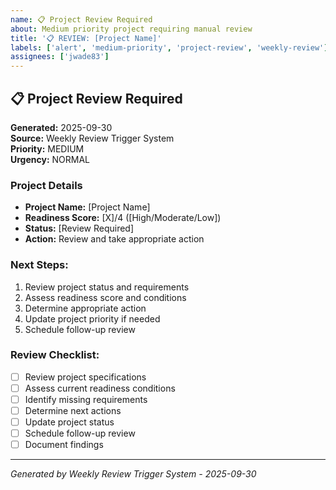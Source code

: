 ```yaml
---
name: 📋 Project Review Required
about: Medium priority project requiring manual review
title: '📋 REVIEW: [Project Name]'
labels: ['alert', 'medium-priority', 'project-review', 'weekly-review']
assignees: ['jwade83']
---
```


## 📋 Project Review Required

**Generated:** 2025-09-30  
**Source:** Weekly Review Trigger System  
**Priority:** MEDIUM  
**Urgency:** NORMAL

### Project Details
- **Project Name:** [Project Name]
- **Readiness Score:** [X]/4 ([High/Moderate/Low])
- **Status:** [Review Required]
- **Action:** Review and take appropriate action

### Next Steps:
1. Review project status and requirements
2. Assess readiness score and conditions
3. Determine appropriate action
4. Update project priority if needed
5. Schedule follow-up review

### Review Checklist:
- [ ] Review project specifications
- [ ] Assess current readiness conditions
- [ ] Identify missing requirements
- [ ] Determine next actions
- [ ] Update project status
- [ ] Schedule follow-up review
- [ ] Document findings

---
*Generated by Weekly Review Trigger System - 2025-09-30*
